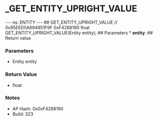 # _GET_ENTITY_UPRIGHT_VALUE

--- ns: ENTITY --- ## GET_ENTITY_UPRIGHT_VALUE  // 0x95EED5A694951F9F 0xF4268190 float GET_ENTITY_UPRIGHT_VALUE(Entity entity);   ## Parameters * **entity**:  ## Return value

### Parameters
* Entity entity

### Return Value
* float

### Notes
* AP Hash: 0x0xF4268190
* Build: 323

